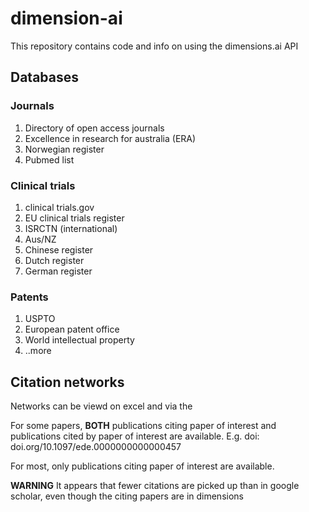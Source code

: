 # dimension-ai
This repository contains code and info on using the dimensions.ai API

## Databases

### Journals
1. Directory of open access journals
2. Excellence in research for australia (ERA)
3. Norwegian register
4. Pubmed list

### Clinical trials
1. clinical trials.gov
2. EU clinical trials register
3. ISRCTN (international)
4. Aus/NZ 
5. Chinese register
6. Dutch register
7. German register

### Patents
1. USPTO
2. European patent office
3. World intellectual property
4. ..more

## Citation networks
Networks can be viewd on excel and via the 

For some papers, **BOTH** publications citing paper of interest and publications cited by paper of interest are available. 
E.g. doi: doi.org/10.1097/ede.0000000000000457

For most, only publications citing paper of interest are available. 

**WARNING** It appears that fewer citations are picked up than in google scholar, even though the citing papers are in dimensions
